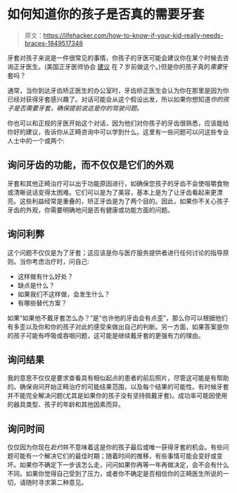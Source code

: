 # 如何知道你的孩子是否真的需要牙套

> 原文：<https://lifehacker.com/how-to-know-if-your-kid-really-needs-braces-1849517348>

牙套对孩子来说是一件很常见的事情，你孩子的牙医可能会建议你在某个时候去咨询正牙医生。(美国正牙医师协会 [建议](https://lifehacker.com/before-your-kid-gets-braces-consider-these-five-factor-1830828291) 在 7 岁前做这个。)但是你的孩子真的*需要*牙套吗？



通常，当你到达牙齿矫正医生的办公室时，牙齿矫正医生会认为你在那里是因为你已经对获得牙套感兴趣了。对话可能会从这个假设出发，所以如果你想知道*你的孩子是否需要牙套，确保提前说这是你的驾驶问题。*

你也可以和正规的牙医开始这个对话，因为他们对你孩子的牙齿很熟悉，应该能给你好的建议，告诉你从正畸咨询中可以学到什么。这里有一些问题可以问这些专业人士中的一个或两个:

## 询问牙齿的功能，而不仅仅是它们的外观

牙套和其他正畸治疗可以出于功能原因进行，如确保您孩子的牙齿不会使咀嚼食物或清晰说话变得太困难。它们可以是为了美容，基本上是为了让牙齿看起来更漂亮。这些利益经常是重叠的，矫正牙齿是为了两个目的。因此，如果你不关心孩子牙齿的外观，你需要明确地问是否有健康或功能方面的问题。

## 询问利弊

这个问题不仅仅是为了牙套；这应该是你与医疗服务提供者进行任何讨论的指导原则。当你考虑治疗时，问自己:

*   这样做有什么好处？
*   缺点是什么？
*   如果我们不这样做，会发生什么？
*   有哪些替代方案？

如果“如果他不戴牙套怎么办？”是“也许他的牙齿会有点歪”，那么你可以根据他们有多歪以及你和你的孩子对此的感受来做出自己的判断。另一方面，如果答案是你的孩子可能有呼吸或吞咽问题，这可能是继续戴牙套的更强有力的理由。

## **询问结果**

我的意思不仅仅是要求查看具有相似起点的患者的前后照片，尽管这可能是有帮助的。确保询问开始正畸治疗的可能结果范围，以及每个结果的可能性。有时候牙套并不能完全解决问题(尤其是如果你的孩子没有坚持佩戴牙套)。成功率可能因使用的器具类型、孩子的年龄和其他因素而异。

## 询问时间

仅仅因为你现在*赴约*并不意味着这是你的孩子最后或唯一获得牙套的机会。有些问题可能有一个解决它们的最佳时期；随着时间的推移，有些事情可能会变好或变坏。如果你不确定下一步该怎么走，问问如果你再等一年再做决定，会不会有什么不同。如果你觉得自己受到了压力，或者你不确定是否相信你的正畸医生所说的一切，请随时寻求第二种意见。